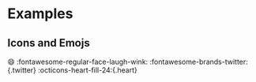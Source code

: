 # Examples

## Icons and Emojs
:smile: 
:fontawesome-regular-face-laugh-wink:
:fontawesome-brands-twitter:{.twitter}
:octicons-heart-fill-24:{.heart}

